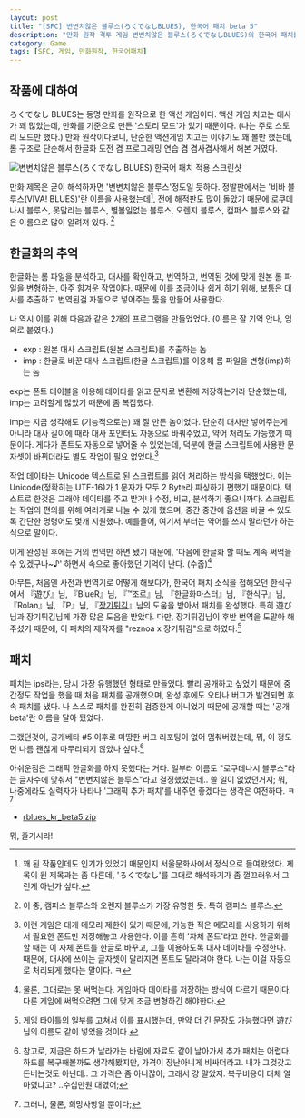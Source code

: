 ```yaml
---
layout: post
title: "[SFC] 변변치않은 블루스(ろくでなしBLUES), 한국어 패치 beta 5"
description: "만화 원작 격투 게임 변변치않은 블루스(ろくでなしBLUES)의 한국어 패치를 공개한다."
category: Game
tags: [SFC, 게임, 만화원작, 한국어패치]
---
```


## 작품에 대하여

ろくでなし BLUES는 동명 만화를 원작으로 한 액션 게임이다.
액션 게임 치고는 대사가 꽤 많았는데, 만화를 기준으로 만든 '스토리 모드'가 있기 때문이다.
(나는 주로 스토리 모드만 했다.)
만화 원작이다보니, 단순한 액션게임 치고는 이야기도 꽤 볼만 했는데,
롬 구조로 단순해서 한글화 도전 겸 프로그래밍 연습 겸 겸사겸사해서 해본 거였다.


![변변치않은 블루스(ろくでなし BLUES) 한국어 패치 적용 스크린샷](https://lh5.googleusercontent.com/-UrO3a3nH78k/VNUUO8m_HYI/AAAAAAAAO3Y/jMP8BFNCdyw/s0/rblues_kr.png "초반에 오프닝으로 나오는 화면 중 일부다. 롬 구조가 단순했기 때문에 작업 자체는 어렵지 않았다.")


만화 제목은 굳이 해석하자면 '변변치않은 블루스'정도일 듯하다.
정발판에서는 '비바 블루스(VIVA! BLUES)'란 이름을 사용했는데[^1], 전에 해적판도 많이 돌았기 때문에 로쿠데나시 블루스, 못말리는 블루스, 별볼일없는 블루스, 오렌지 블루스, 캠퍼스 블루스와 같은 이름으로 많이 알려져 있다.
[^2]

[^1]: 꽤 된 작품인데도 인기가 있었기 때문인지 서울문화사에서 정식으로 들여왔었다. 제목이 원 제목과는 좀 다른데, 'ろくでなし'를 그대로 해석하기가 좀 껄끄러워서 그런게 아닌가 싶다.

[^2]: 이 중, 캠퍼스 블루스와 오렌지 블루스가 가장 유명한 듯. 특히 캠퍼스 블루스.



## 한글화의 추억

한글화는 롬 파일을 분석하고, 대사를 확인하고, 번역하고, 번역된 것에 맞게 원본 롬 파일을 변형하는, 아주 힘겨운 작업이다.
때문에 이를 조금이나 쉽게 하기 위해, 보통은 대사를 추출하고 번역된걸 자동으로 넣어주는 툴을 만들어 사용한다.

나 역시 이를 위해 다음과 같은 2개의 프로그램을 만들었었다. (이름은 잘 기억 안나, 임의로 붙였다.)

- exp : 원본 대사 스크립트(원본 스크립트)를 추출하는 놈
- imp : 한글로 바꾼 대사 스크립트(한글 스크립트)를 이용해 롬 파일을 변형(imp)하는 놈

exp는 폰트 테이블을 이용해 데이타를 읽고 문자로 변환해 저장하는거라 단순했는데,
imp는 고려할게 많았기 때문에 좀 복잡했다.

imp는 지금 생각해도 (기능적으로는) 꽤 잘 만든 놈이었다.
단순히 대사만 넣어주는게 아니라 대사 길이에 때라 대사 포인터도 자동으로 바꿔주었고, 약어 처리도 가능했기 때문이다.
게다가 폰트도 자동으로 넣어줄 수 있었는데,
덕분에 한글 스크립트에 사용한 문자셋이 바뀌더라도 별도 작업이 필요 없었다.[^3]

[^3]: 이런 게임은 대게 메모리 제한이 있기 때문에, 가능한 적은 메모리를 사용하기 위해서 필요한 폰트만 저장해놓고 사용한다. 이를 흔히 '자체 폰트'라고 한다. 한글화를 할 때는 이 자체 폰트를 한글로 바꾸고, 그를 이용하도록 대사 데이타를 수정한다. 때문에, 대사에 쓰이는 글자셋이 달라지면 폰트도 달라져야 한다. 나는 이걸 자동으로 처리되게 했다는 말이다. ㅋ

작업 데이타는 Unicode 텍스트로 된 스크립트를 읽어 처리하는 방식을 택했었다.
이는 Unicode(정확히는 UTF-16)가 1 문자가 모두 2 Byte라 파싱하기 편했기 때문이다.
텍스트로 한것은 그래야 데이타를 주고 받거나 수정, 비교, 분석하기 좋으니까다.
스크립트는 작업의 편의를 위해 여러개로 나눌 수 있게 했으며, 중간 중간에 옵션을 바꿀 수 있도록 간단한 명령어도 몇개 지원했다.
예를들어, 여기서 부터는 약어를 쓰지 말라던가 하는 식으로 말이다.

이게 완성된 후에는 거의 번역만 하면 됐기 때문에,
'다음에 한글화 할 때도 계속 써먹을 수 있겠구나~♪' 하면서 속으로 좋아했던 기억이 난다. (수줍)[^4]

[^4]: 물론, 그대로는 못 써먹는다. 게임마다 데이타를 저장하는 방식이 다르기 때문이다. 다른 게임에 써먹으려면 그에 맞게 조금 변형하긴 해야한다.

아무튼, 처음엔 사전과 번역기로 어떻게 해보다가, 한국어 패치 소식을 접해오던 한식구에서
『遊び』님, 『BlueR』님, 『™조로』님, 『한글화마스터』님, 『한식구』님, 『Rolan』님, 『P』님,
『[장기튀김](http://blog.naver.com/ljw4702/)』님의 도움을 받아서 패치를 완성했다.
특히 遊び님과 장기튀김님께 가장 많은 도움을 받았다.
다만, 장기튀김님이 후반 번역을 도맡아 해주셨기 때문에,
이 패치의 제작자를 "reznoa x 장기튀김"으로 하였다.[^5]

[^5]: 게임 타이틀의 일부를 고쳐서 이를 표시했는데, 만약 더 긴 문장도 가능했다면 遊び님의 이름도 같이 넣었을 것이다.



## 패치

패치는 ips라는, 당시 가장 유행했던 형태로 만들었다.
빨리 공개하고 싶었기 때문에 중간정도 작업을 했을 때 처음 패치를 공개했으며,
완성 후에도 오타나 버그가 발견되면 후속 패치를 냈다.
나 스스로 패치를 완전히 검증한게 아니었기 때문에 공개할 때는 '공개 beta'란 이름을 달아 뒀었다.

그랬던것이, 공개베타 #5 이후로 마땅한 버그 리포팅이 없어 멈춰버렸는데,
뭐, 이 정도면 나름 괜찮게 마무리되지 않았나 싶다.[^6]

[^6]: 참고로, 지금은 하드가 날라가는 바람에 자료도 같이 날아가서 추가 패치는 어렵다. 하드를 복구해볼까도 생각해봤지만, 가격이 장난아니게 비싸더라고. 내가 그것갖고 돈버는것도 아닌데.. 그 가격은 좀 아니잖아; 그래서 걍 말았지. 복구비용이 대체 얼마였냐고? ..수십만원 대였어;

아쉬운점은 그래픽 한글화를 하지 못했다는 거다.
일부러 이름도 "로쿠데나시 블루스"라는 글자수에 맞춰서 "변변치않은 블루스"라고 결정했었는데..
쓸 일이 없었던거지;
뭐, 나중에라도 실력자가 나타나 '그래픽 추가 패치'를 내주면 좋겠다는 생각은 여전하다. ㅋ[^7]

[^7]: 그러나, 물론, 희망사항일 뿐이다;


- [rblues_kr_beta5.zip](https://docs.google.com/uc?id=0BwvGvF1Iv2uASGZWTjlldmJoSms&export=download "변변치않은 블루스 한국어 패치 beta #5")


뭐, 즐기시라!